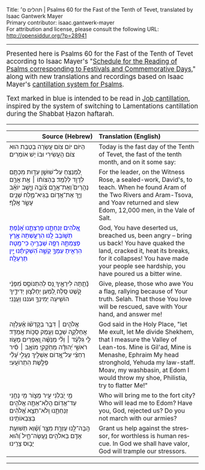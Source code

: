 <html>
<head></head>
<body>
Title: תהלים ס׳ | Psalms 60 for the Fast of the Tenth of Tevet, translated by Isaac Gantwerk Mayer<br />
Primary contributor: isaac.gantwerk-mayer<br />
For attribution and license, please consult the following URL: <a href="http://opensiddur.org/?p=28941">http://opensiddur.org/?p=28941</a>
<p />
<hr />

<div class="english" lang="en" style="font-size: 1.2em;">
Presented here is Psalms 60 for the Fast of the Tenth of Tevet according to Isaac Mayer's "<a href="https://opensiddur.org/readings-and-sourcetexts/mekorot/tanakh/ketuvim/emet/tehilim/reading-cycle/system-for-the-reading-of-psalms-on-festivals-and-commemorative-days-in-the-rabbinic-jewish-calendar-by-isaac-gantwerk-mayer/">Schedule for the Reading of Psalms corresponding to Festivals and Commemorative Days</a>," along with new translations and recordings based on Isaac Mayer's <a href="https://opensiddur.org/readings-and-sourcetexts/cantillation/an-ashkenazi-style-cantillation-system-for-psalms-by-isaac-gantwerk-mayer/">cantillation system for Psalms</a>. 

Text marked in blue is intended  to be read in <a href="https://opensiddur.org/readings-and-sourcetexts/cantillation/an-ashkenazi-style-cantillation-system-for-job-by-isaac-gantwerk-mayer/">Job cantillation</a>, inspired by the system of switching to Lamentations cantillation during the Shabbat Ḥazon haftarah.
</div>

<hr />

<table style="margin-left: auto;margin-right: auto;" class="draggable">
<thead><tr><th id="x" style="text-align: right;">Source (Hebrew)</th><th style="text-align: left;">Translation (English)</th></tr></thead>
<tbody>
<tr><td style="vertical-align:top;" width="46%">
<div class="commentary" lang="he">
<span class="instruction">הַיּוֹם יוֹם צוֹם עֲשָׂרָה בְּטֵבֵת הוּא צוֹם הָעֲשִׂירִי וּבוֹ יֵשׁ אוֹמְרִים׃</span>
</span></div></td>
 
<td style="vertical-align:top;" width="53%">
<div class="english" lang="en">
<span class="instruction">Today is the fast day of the Tenth of Tevet, the fast of the tenth month, and on it some say:</span>
</div></td></tr>


<tr><td style="vertical-align:top;" width="46%">
<div class="liturgy" lang="he">
לַ֭מְנַצֵּחַ עַל־שׁוּשַׁ֣ן עֵד֑וּת
מִכְתָּ֖ם לְדָוִ֣ד לְלַמֵּֽד׃ 
בְּהַצּוֹת֨וֹ ׀ אֶ֥ת אֲרַ֣ם נַהֲרַיִם֮
וְאֶת־אֲרַ֢ם צ֫וֹבָ֥ה 
וַיָּ֤שׇׁב יוֹאָ֗ב וַיַּ֣ךְ אֶת־אֱד֣וֹם בְּגֵיא־מֶ֑לַח
שְׁנֵ֖ים עָשָׂ֣ר אָֽלֶף׃
</span></div></td>
 
<td style="vertical-align:top;" width="53%">
<div class="english" lang="en">
For the leader, on the Witness Rose,
a sealed-work, David's, to teach.
When he found Aram of the Two Rivers
and Aram-Tsova,
and Yoav returned and slew Edom,
12,000 men, in the Vale of Salt.
</div></td></tr>


<tr><td style="vertical-align:top;" width="46%">
<div class="liturgy" lang="he">
<span style="color:blue;">אֱ֭לֹהִים זְנַחְתָּ֣נוּ פְרַצְתָּ֑נוּ
אָ֝נַ֗פְתָּ תְּשׁ֣וֹבֵֽב לָֽנוּ׃
הִרְעַ֣שְׁתָּה אֶ֣רֶץ פְּצַמְתָּ֑הּ
רְפָ֖ה שְׁבָרֶ֣יהָ כִי־מָֽטָה׃
הִרְאִ֣יתָ עַמְּךָ֣ קָשָׁ֑ה
הִ֝שְׁקִיתָ֗נוּ יַ֣יִן תַּרְעֵלָֽה׃</span>
</div></td>
 
<td style="vertical-align:top;" width="53%">
<div class="english" lang="en">
God, You have deserted us, breached us,
been angry – bring us back!
You have quaked the land, cracked it,
heat its breaks, for it collapses!
You have made your people see hardship,
you have poured us a bitter wine.
</div></td></tr>


<tr><td style="vertical-align:top;" width="46%">
<div class="liturgy" lang="he">
נָ֘תַ֤תָּה לִּירֵאֶ֣יךָ נֵּ֭ס לְהִתְנוֹסֵ֑ס
מִ֝פְּנֵ֗י קֹ֣שֶׁט סֶֽלָה׃
לְ֭מַעַן יֵחָלְצ֣וּן יְדִידֶ֑יךָ
הוֹשִׁ֖יעָה יְמִינְךָ֣ ועננו וַעֲנֵֽנִי׃
</span></div></td>
 
<td style="vertical-align:top;" width="53%">
<div class="english" lang="en">
Give, please, those who awe You a flag,
rallying because of Your truth. Selah.
That those You love will be rescued,
save with Your hand, and answer me!
</div></td></tr>


<tr><td style="vertical-align:top;" width="46%">
<div class="liturgy" lang="he">
אֱלֹהִ֤ים ׀ דִּבֶּ֥ר בְּקׇדְשׁ֗וֹ
אֶ֫עְלֹ֥זָה
אֲחַלְּקָ֥ה שְׁכֶ֑ם
וְעֵ֖מֶק סֻכּ֣וֹת אֲמַדֵּֽד׃
לִ֤י גִלְעָ֨ד ׀ וְלִ֬י מְנַשֶּׁ֗ה
וְ֭אֶפְרַיִם מָע֣וֹז רֹאשִׁ֑י
יְ֝הוּדָ֗ה מְחֹֽקְקִֽי׃
מוֹאָ֤ב ׀ סִ֬יר רַחְצִ֗י
עַל־אֱ֭דוֹם אַשְׁלִ֣יךְ נַעֲלִ֑י
עָ֝לַ֗י פְּלֶ֣שֶׁת הִתְרוֹעָֽעִי׃ 
</span></div></td>
 
<td style="vertical-align:top;" width="53%">
<div class="english" lang="en">
God said in the Holy Place,
"let Me exult,
let Me divide Shekhem,
that I measure the Valley of Lean-tos.
Mine is Gil'ad, Mine is Menashe,
Ephraim My head stronghold,
Yehuda my law-staff.
Moav, my washbasin,
at Edom I would throw my shoe,
Philistia, try to flatter Me!"
</div></td></tr>


<tr><td style="vertical-align:top;" width="46%">
<div class="liturgy" lang="he">
מִ֣י יֹ֭בִלֵנִי עִ֣יר מָצ֑וֹר
מִ֖י נָחַ֣נִי עַד־אֱדֽוֹם׃
הֲלֹֽא־אַתָּ֣ה אֱלֹהִ֣ים זְנַחְתָּ֑נוּ
וְֽלֹא־תֵצֵ֥א אֱ֝לֹהִ֗ים בְּצִבְאוֹתֵֽינוּ׃
</span></div></td>
 
<td style="vertical-align:top;" width="53%">
<div class="english" lang="en">
Who will bring me to the fort city?
Who will lead me to Edom?
Have you, God, rejected us?
Do you not march with our armies?
</div></td></tr>


<tr><td style="vertical-align:top;" width="46%">
<div class="liturgy" lang="he">
הָֽבָה־לָּ֣נוּ עֶזְרָ֣ת מִצָּ֑ר
וְ֝שָׁ֗וְא תְּשׁוּעַ֥ת אָדָֽם׃
בֵּאלֹהִ֥ים נַֽעֲשֶׂה־חָ֑יִל
וְ֝ה֗וּא יָב֥וּס צָרֵֽינוּ׃
</span></div></td>
 
<td style="vertical-align:top;" width="53%">
<div class="english" lang="en">
Grant us help against the stressor,
for worthless is human rescue.
In God we shall have valor,
God will trample our stressors.
</div></td></tr>
</tbody></table>

<hr />

&nbsp;
</body>
</html>